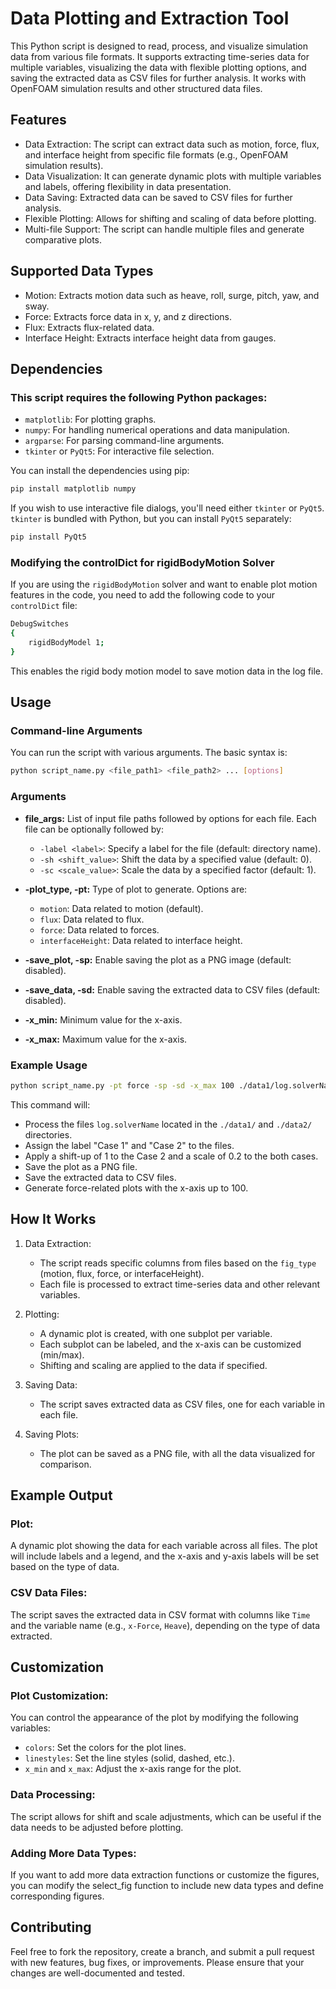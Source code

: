 # Data Plotting and Extraction Tool
This Python script is designed to read, process, and visualize simulation data from various file formats. It supports extracting time-series data for multiple variables, visualizing the data with flexible plotting options, and saving the extracted data as CSV files for further analysis. It works with OpenFOAM simulation results and other structured data files.

## Features
- Data Extraction: The script can extract data such as motion, force, flux, and interface height from specific file formats (e.g., OpenFOAM simulation results).
- Data Visualization: It can generate dynamic plots with multiple variables and labels, offering flexibility in data presentation.
- Data Saving: Extracted data can be saved to CSV files for further analysis.
- Flexible Plotting: Allows for shifting and scaling of data before plotting.
- Multi-file Support: The script can handle multiple files and generate comparative plots.
## Supported Data Types
- Motion: Extracts motion data such as heave, roll, surge, pitch, yaw, and sway.
- Force: Extracts force data in x, y, and z directions.
- Flux: Extracts flux-related data.
- Interface Height: Extracts interface height data from gauges.
## Dependencies
### This script requires the following Python packages:

- `matplotlib`: For plotting graphs.
- `numpy`: For handling numerical operations and data manipulation.
- `argparse`: For parsing command-line arguments.
- `tkinter` or `PyQt5`: For interactive file selection.

You can install the dependencies using pip:
```bash
pip install matplotlib numpy
```

If you wish to use interactive file dialogs, you'll need either `tkinter` or `PyQt5`. `tkinter` is bundled with Python, but you can install `PyQt5` separately:
```bash
pip install PyQt5
```

### Modifying the controlDict for rigidBodyMotion Solver
If you are using the `rigidBodyMotion` solver and want to enable plot motion features in the code, you need to add the following code to your `controlDict` file:

```bash
DebugSwitches
{
    rigidBodyModel 1;
}
```
This enables the rigid body motion model to save motion data in the log file.

## Usage
### Command-line Arguments
You can run the script with various arguments. The basic syntax is:

```bash
python script_name.py <file_path1> <file_path2> ... [options]
```

### Arguments
- **file_args:** List of input file paths followed by options for each file. Each file can be optionally followed by:

    - `-label <label>`: Specify a label for the file (default: directory name).
    - `-sh <shift_value>`: Shift the data by a specified value (default: 0).
    - `-sc <scale_value>`: Scale the data by a specified factor (default: 1).
- **-plot_type, -pt:** Type of plot to generate. Options are:

    - `motion`: Data related to motion (default).
    - `flux`: Data related to flux.
    - `force`: Data related to forces.
    - `interfaceHeight`: Data related to interface height.

- **-save_plot, -sp:** Enable saving the plot as a PNG image (default: disabled).

- **-save_data, -sd:** Enable saving the extracted data to CSV files (default: disabled).

- **-x_min:** Minimum value for the x-axis.

- **-x_max:** Maximum value for the x-axis.

### Example Usage
```bash
python script_name.py -pt force -sp -sd -x_max 100 ./data1/log.solverName -label "Case 1" -sc 0.2 ./data2/log.solverName -label "Case 2" -sh 1 -sc 0.2 
```

This command will:

- Process the files `log.solverName` located in the `./data1/` and `./data2/` directories.
- Assign the label "Case 1" and "Case 2" to the files.
- Apply a shift-up of 1 to the Case 2 and a scale of 0.2 to the both cases.
- Save the plot as a PNG file.
- Save the extracted data to CSV files.
- Generate force-related plots with the x-axis up to 100.

## How It Works
1. Data Extraction:

    - The script reads specific columns from files based on the `fig_type` (motion, flux, force, or interfaceHeight).
    - Each file is processed to extract time-series data and other relevant variables.
2. Plotting:

    - A dynamic plot is created, with one subplot per variable.
    - Each subplot can be labeled, and the x-axis can be customized (min/max).
    - Shifting and scaling are applied to the data if specified.
3. Saving Data:

    - The script saves extracted data as CSV files, one for each variable in each file.
4. Saving Plots:

    - The plot can be saved as a PNG file, with all the data visualized for comparison.
## Example Output
### Plot:
A dynamic plot showing the data for each variable across all files. The plot will include labels and a legend, and the x-axis and y-axis labels will be set based on the type of data.

### CSV Data Files:
The script saves the extracted data in CSV format with columns like `Time` and the variable name (e.g., `x-Force`, `Heave`), depending on the type of data extracted.

## Customization
### Plot Customization:
You can control the appearance of the plot by modifying the following variables:

- `colors`: Set the colors for the plot lines.
- `linestyles`: Set the line styles (solid, dashed, etc.).
- `x_min` and `x_max`: Adjust the x-axis range for the plot.
### Data Processing:
The script allows for shift and scale adjustments, which can be useful if the data needs to be adjusted before plotting.

### Adding More Data Types:
If you want to add more data extraction functions or customize the figures, you can modify the select_fig function to include new data types and define corresponding figures.

## Contributing
Feel free to fork the repository, create a branch, and submit a pull request with new features, bug fixes, or improvements. Please ensure that your changes are well-documented and tested.
